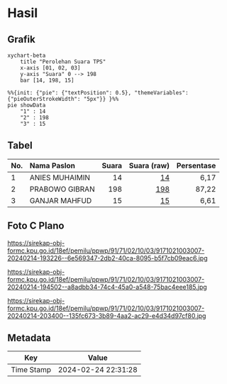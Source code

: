 # Hasil

## Grafik

```mermaid
xychart-beta
    title "Perolehan Suara TPS"
    x-axis [01, 02, 03]
    y-axis "Suara" 0 --> 198
    bar [14, 198, 15]
```

```mermaid
%%{init: {"pie": {"textPosition": 0.5}, "themeVariables": {"pieOuterStrokeWidth": "5px"}} }%%
pie showData
    "1" : 14
    "2" : 198
    "3" : 15
```

## Tabel

| No. | Nama Paslon    | Suara | Suara (raw) | Persentase |
|:--- |:-------------- | -----:| -----------:| ----------:|
| 1   | ANIES MUHAIMIN | 14    | [14][p-1]   | 6,17       |
| 2   | PRABOWO GIBRAN | 198   | [198][p-2]  | 87,22      |
| 3   | GANJAR MAHFUD  | 15    | [15][p-3]   | 6,61       |


[p-1]: https://github.com/gigit-pemilu/pemilu-2024-91-papua/blob/main/pilpres/hitung-suara/sub/91-papua/sub/71-kota-jayapura/sub/02-jayapura-selatan/sub/1003-numbay/sub/007-tps/sub/paslon-1.txt
[p-2]: https://github.com/gigit-pemilu/pemilu-2024-91-papua/blob/main/pilpres/hitung-suara/sub/91-papua/sub/71-kota-jayapura/sub/02-jayapura-selatan/sub/1003-numbay/sub/007-tps/sub/paslon-2.txt
[p-3]: https://github.com/gigit-pemilu/pemilu-2024-91-papua/blob/main/pilpres/hitung-suara/sub/91-papua/sub/71-kota-jayapura/sub/02-jayapura-selatan/sub/1003-numbay/sub/007-tps/sub/paslon-3.txt

## Foto C Plano

https://sirekap-obj-formc.kpu.go.id/18ef/pemilu/ppwp/91/71/02/10/03/9171021003007-20240214-193226--6e569347-2db2-40ca-8095-b5f7cb09eac6.jpg

https://sirekap-obj-formc.kpu.go.id/18ef/pemilu/ppwp/91/71/02/10/03/9171021003007-20240214-194502--a8adbb34-74c4-45a0-a548-75bac4eee185.jpg

https://sirekap-obj-formc.kpu.go.id/18ef/pemilu/ppwp/91/71/02/10/03/9171021003007-20240214-203400--135fc673-3b89-4aa2-ac29-e4d34d97cf80.jpg


## Metadata

| Key        | Value               |
| ---------- | ------------------- |
| Time Stamp | 2024-02-24 22:31:28 |



